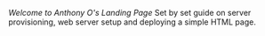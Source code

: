 *Welcome to Anthony O's Landing Page*
Set by set guide on server provisioning, web server setup and deploying a simple HTML page.   
